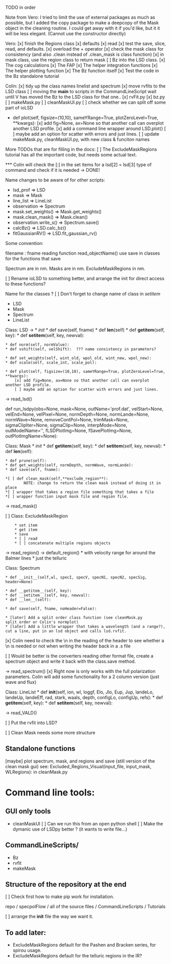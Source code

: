 TODO in order

Note from Vero: I tried to limit the use of external packages as much as possible, but I added the copy package to make a deepcopy of the Mask object in the cleaning routine. 
I could get away with it if you'd like, but it it will be less elegant. 
(Cannot use the constructor directly)

Vero: 
[x] finish the Regions class
    [x] defaults
    [x] read
    [x] test the save, slice, read, and defaults.
    [x] overload the + operator
[x] check the mask class for consistency (and also .clean instead of .clean_mask is class function)
[x] in mask class, use the region class to return mask
[ ] Bz into the LSD class. 
    [x] The cog calculations
    [x] The FAP
    [x] The helper integration functions
    [x] The helper plotting function
    [x] The Bz function itself
    [x] Test the code in the Bz standalone tutorial

Colin:
[x] tidy up the class names linelist and spectrum
[x] move rvfits to the LSD class
[ ] moving the __main__ to scripts in the CommandLineScript
    wait until V has moved the Bz to the LSD class for that one..
    [x] rvFit.py
    [x] bz.py
    [ ] makeMask.py
    [ ] cleanMaskUI.py
[ ] check whether we can split off some part of ioLSD
* def plot(self, figsize=(10,10), sameYRange=True, plotZeroLevel=True, **kwargs):
    [x] add fig=None, ax=None so that another call can overplot another LSD profile. 
    [x] add a command line wrapper around LSD.plot()
    [ ] maybe add an option for scatter with errors and just lines. 
[ ] update makeMask.py, cleanMaskUI.py, with new class & funciton names


More TODOs that are for filling in the docs:
[ ] The ExcludeMaskRegions tutorial has all the important code, but needs some actual text. 


*** Colin will check the [:] in the set items for a
lsd[2] = lsd[3] type of command and check if it is needed
-> DONE!

Name changes to be aware of for other scripts:
* lsd_prof => LSD
* mask => Mask
* line_list => LineList
* observation => Spectrum
* mask.set_weights() => Mask.get_weights()
* mask.clean_mask() => Mask.clean()
* observation.write_s() => Spectrum.save()
* calcBz() => LSD.calc_bz()
* fitGaussianRV() => LSD.fit_gaussian_rv()


Some convention:

filename : fname
reading function read_objectName()
use save in classes for the functions that save

Spectrum are in nm. 
Masks are in nm.
ExcludeMaskRegions in nm. 


[ ] Rename ioLSD to something better, and arrange the init for direct access to these functions?

Name for the classes ?
[ ] Don't forget to change name of class in _setitem_
* LSD 
* Mask 
* Spectrum 
* LineList


Class: LSD -> 
    * _init_
    * def save(self, fname)
    * def __len__(self)
    * def __getitem__(self, key):
    * def __setitem__(self, key, newval):
    
    * def norm(self, normValue):
    * def vshift(self, velShift):  ??? name consistency in parameters?

    * def set_weights(self, wint_old, wpol_old, wint_new, wpol_new):
    * def scale(self, scale_int, scale_pol):

    * def plot(self, figsize=(10,10), sameYRange=True, plotZeroLevel=True, **kwargs):
        [x] add fig=None, ax=None so that another call can overplot another LSD profile. 
        [ ] maybe add an option for scatter with errors and just lines. 

-> read_lsd()


def run_lsdpy(obs=None, mask=None, outName='prof.dat',
         velStart=None, velEnd=None, velPixel=None, 
         normDepth=None, normLande=None, normWave=None,
         removeContPol=None, trimMask=None, sigmaClipIter=None, sigmaClip=None, 
         interpMode=None, outModelName='',
         fLSDPlotImg=None, fSavePlotImg=None, outPlotImgName=None):



Class: Mask
    * _init_
    * def __getitem__(self, key):
    * def __setitem__(self, key, newval):
    * def __len__(self):
   
    * def prune(self):
    * def get_weights(self, normDepth, normWave, normLande):
    * def save(self, fname): 

    *[ ] def clean_mask(self,**exclude_region**):
            NOTE: change to return the clean mask instead of doing it in place
    *[ ] wrapper that takes a region file something that takes a file 
    *[ ] wrapper function input mask file and region file. 


-> read_mask()

[ ] Class: ExcludeMaskRegion



        * set item
        * get item
        * save
        * [ ] read 
        * [ ] concatenate multiple regions objects


-> read_region()
-> default_region()
    * with velocity range for around the Balmer lines
    * just the telluric








Class: Spectrum

    * def __init__(self,wl, specI, specV, specN1, specN2, specSig, header=None)
    
    * def __getitem__(self, key): 
    * def __setitem__(self, key, newval):
    * def __len__(self):
    
    * def save(self, fname, noHeader=False):

    * [later] Add a split order class function (see cleanMask.py split_order or Colin's normplot) 
    * [later] Add a little wrapper that takes a wavelength (and a range?), cut a line, put in an lsd object and calls lsd.rvfit. 
    
 [x] Colin need to check the \n in the reading of the header to see whether a \n is needed or not when writing the header back in a .s file

 [ ] Would be better is the converters reading other format file, create a spectrum object and write it back with the class.save method. 




-> read_spectrum()
    [x] Right now is only works with the full polarization parameters. Colin will add some functionality for a 2 column version (just wave and flux)



Class: LineList
    *  def __init__(self, ion, wl, loggf, Elo, Jlo, Eup, Jup, landeLo, landeUp,
                 landeEff, rad, stark, waals, depth, configLo, configUp, refs):
    * def __getitem__(self, key):
    * def __setitem__(self, key, newval):

-> read_VALD()



[ ] Put the rvfit into LSD?


[ ] Clean Mask needs some more structure

## Standalone functions

[maybe] plot spectrum, mask, and regions and save (still version of the clean mask gui)
    see: Excluded_Regions_Visual(input_file, input_mask, WLRegions): in cleanMask.py

# Command line tools:


## GUI only tools

- cleanMaskUI
[ ] Can we run this from an open python shell
[ ] Make the dymanic use of LSDpy better ? (it wants to write file...)


## CommandLineScripts/ 
- Bz
- rvfit
- makeMask


## Structure of the repository at the end
[ ] Check first how to make pip work for installation. 

repo / specpolFlow / all of the source files
     / CommandLineScripts
     / Tutorials

[ ] arrange the __init__ file the way we want it. 


## To add later:

* ExcludeMaskRegions default for the Pashen and Bracken series, for spirou usage. 
* ExcludeMaskRegions default for the telluric regions in the IR? 